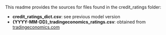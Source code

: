 This readme provides the sources for files found in the credit_ratings folder:

* **credit_ratings_dict.csv**: see previous model version
* **{YYYY-MM-DD}_tradingeconomics_ratings.csv**: obtained from [tradingeconomics.com](https://tradingeconomics.com/country-list/rating)